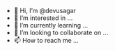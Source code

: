 - 👋 Hi, I’m @devusagar
- 👀 I’m interested in ...
- 🌱 I’m currently learning ...
- 💞️ I’m looking to collaborate on ...
- 📫 How to reach me ...

<!---
devusagar/devusagar is a ✨ special ✨ repository because its `README.md` (this file) appears on your GitHub profile.
You can click the Preview link to take a look at your changes.
--->
